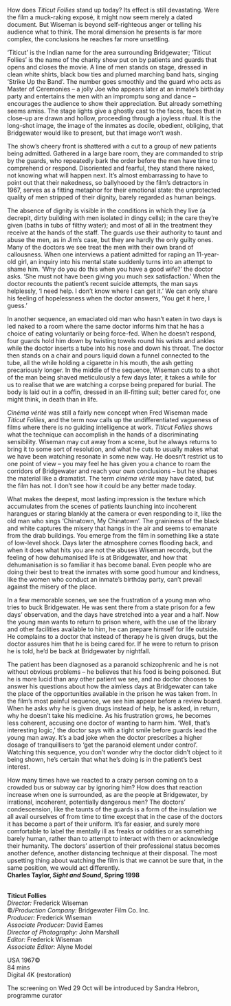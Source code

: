 
How does _Titicut Follies_ stand up today? Its effect is still devastating. Were the film a muck-raking exposé, it might now seem merely a dated document. But Wiseman is beyond self-righteous anger or telling his audience what to think. The moral dimension he presents is far more complex, the conclusions he reaches far more unsettling.

‘Titicut’ is the Indian name for the area surrounding Bridgewater; ‘Titicut Follies’ is the name of the charity show put on by patients and guards that opens and closes the movie. A line of men stands on stage, dressed in clean white shirts, black bow ties and plumed marching band hats, singing ‘Strike Up the Band’. The number goes smoothly and the guard who acts as Master of Ceremonies – a jolly Joe who appears later at an inmate’s birthday party and entertains the men with an impromptu song and dance – encourages the audience to show their appreciation. But already something seems amiss. The stage lights give a ghostly cast to the faces, faces that in close-up are drawn and hollow, proceeding through a joyless ritual. It is the long-shot image, the image of the inmates as docile, obedient, obliging, that Bridgewater would like to present, but that image won’t wash.

The show’s cheery front is shattered with a cut to a group of new patients being admitted. Gathered in a large bare room, they are commanded to strip by the guards, who repeatedly bark the order before the men have time to comprehend or respond. Disoriented and fearful, they stand there naked, not knowing what will happen next. It’s almost embarrassing to have to point out that their nakedness, so ballyhooed by the film’s detractors in 1967, serves as a fitting metaphor for their emotional state: the unprotected quality of men stripped of their dignity, barely regarded as human beings.

The absence of dignity is visible in the conditions in which they live (a decrepit, dirty building with men isolated in dingy cells); in the care they’re given (baths in tubs of filthy water); and most of all in the treatment they receive at the hands of the staff. The guards use their authority to taunt and abuse the men, as in Jim’s case, but they are hardly the only guilty ones. Many of the doctors we see treat the men with their own brand of callousness. When one interviews a patient admitted for raping an 11-year-old girl, an inquiry into his mental state suddenly turns into an attempt to shame him. ‘Why do you do this when you have a good wife?’ the doctor asks. ‘She must not have been giving you much sex satisfaction.’ When the doctor recounts the patient’s recent suicide attempts, the man says helplessly, ‘I need help. I don’t know where I can get it.’ We can only share his feeling of hopelessness when the doctor answers, ‘You get it here, I guess.’

In another sequence, an emaciated old man who hasn’t eaten in two days is led naked to a room where the same doctor informs him that he has a choice of eating voluntarily or being force-fed. When he doesn’t respond, four guards hold him down by twisting towels round his wrists and ankles while the doctor inserts a tube into his nose and down his throat. The doctor then stands on a chair and pours liquid down a funnel connected to the tube, all the while holding a cigarette in his mouth, the ash getting precariously longer. In the middle of the sequence, Wiseman cuts to a shot of the man being shaved meticulously a few days later, it takes a while for us to realise that we are watching a corpse being prepared for burial. The body is laid out in a coffin, dressed in an ill-fitting suit; better cared for, one might think, in death than in life.

_Cinéma vérité_ was still a fairly new concept when Fred Wiseman made _Titicut Follies_, and the term now calls up the undifferentiated vagueness of films where there is no guiding intelligence at work. _Titicut Follies_ shows what the technique can accomplish in the hands of a discriminating sensibility. Wiseman may cut away from a scene, but he always returns to bring it to some sort of resolution, and what he cuts to usually makes what we have been watching resonate in some new way. He doesn’t restrict us to one point of view – you may feel he has given you a chance to roam the corridors of Bridgewater and reach your own conclusions – but he shapes the material like a dramatist. The term _cinéma vérité_ may have dated, but the film has not. I don’t see how it could be any better made today.

What makes the deepest, most lasting impression is the texture which accumulates from the scenes of patients launching into incoherent harangues or staring blankly at the camera or even responding to it, like the old man who sings ‘Chinatown, My Chinatown’. The graininess of the black and white captures the misery that hangs in the air and seems to emanate from the drab buildings. You emerge from the film in something like a state of low-level shock. Days later the atmosphere comes flooding back, and when it does what hits you are not the abuses Wiseman records, but the feeling of how dehumanised life is at Bridgewater, and how that dehumanisation is so familiar it has become banal. Even people who are doing their best to treat the inmates with some good humour and kindness, like the women who conduct an inmate’s birthday party, can’t prevail against the misery of the place.

In a few memorable scenes, we see the frustration of a young man who tries to buck Bridgewater. He was sent there from a state prison for a few days’ observation, and the days have stretched into a year and a half. Now the young man wants to return to prison where, with the use of the library and other facilities available to him, he can prepare himself for life outside. He complains to a doctor that instead of therapy he is given drugs, but the doctor assures him that he is being cared for. If he were to return to prison he is told, he’d be back at Bridgewater by nightfall.

The patient has been diagnosed as a paranoid schizophrenic and he is not without obvious problems – he believes that his food is being poisoned. But he is more lucid than any other patient we see, and no doctor chooses to answer his questions about how the aimless days at Bridgewater can take the place of the opportunities available in the prison he was taken from. In the film’s most painful sequence, we see him appear before a review board. When he asks why he is given drugs instead of help, he is asked, in return, why he doesn’t take his medicine. As his frustration grows, he becomes less coherent, accusing one doctor of wanting to harm him. ‘Well, that’s interesting logic,’ the doctor says with a tight smile before guards lead the young man away. It’s a bad joke when the doctor prescribes a higher dosage of tranquillisers to ‘get the paranoid element under control’. Watching this sequence, you don’t wonder why the doctor didn’t object to it being shown, he’s certain that what he’s doing is in the patient’s best interest.

How many times have we reacted to a crazy person coming on to a crowded bus or subway car by ignoring him? How does that reaction increase when one is surrounded, as are the people at Bridgewater, by irrational, incoherent, potentially dangerous men? The doctors’ condescension, like the taunts of the guards is a form of the insulation we all avail ourselves of from time to time except that in the case of the doctors it has become a part of their uniform. It’s far easier, and surely more comfortable to label the mentally ill as freaks or oddities or as something barely human, rather than to attempt to interact with them or acknowledge their humanity. The doctors’ assertion of their professional status becomes another defence, another distancing technique at their disposal. The most upsetting thing about watching the film is that we cannot be sure that, in the same position, we would act differently.  
**Charles Taylor, _Sight and Sound_, Spring 1998**
<br><br>

**Titicut Follies**  
_Director:_ Frederick Wiseman  
©_/Production Company:_ Bridgewater Film Co. Inc.  
_Producer:_ Frederick Wiseman  
_Associate Producer:_ David Eames  
_Director of Photography:_ John Marshall  
_Editor:_ Frederick Wiseman  
_Associate Editor:_ Alyne Model  

USA 1967©  
84 mins  
Digital 4K (restoration)

The screening on Wed 29 Oct will be introduced by Sandra Hebron, programme curator
<br><br>
<!--stackedit_data:
eyJoaXN0b3J5IjpbMTM1MTY0MDcxOV19
-->